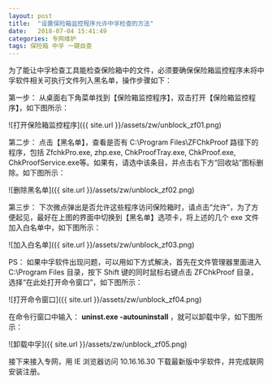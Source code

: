 ```yaml
---
layout: post
title:  "设置保险箱监控程序允许中孚检查的方法"
date:   2018-07-04 15:41:49
categories: 专网维护
tags: 保险箱 中孚 一键自查
---
```


为了能让中孚检查工具能检查保险箱中的文件，必须要确保保险箱监控程序未将中孚软件相关可执行文件列入黑名单，操作步骤如下：

第一步： 从桌面右下角菜单找到【保险箱监控程序】，双击打开【保险箱监控程序】，如下图所示：

![打开保险箱监控程序]({{ site.url }}/assets/zw/unblock_zf01.png)

第二步： 点击【黑名单】，查看是否有 C:\Program Files\ZFChkProof 路径下的程序，包括 ZfchkPro.exe, zhp.exe, ChkProofTray.exe, ChkProof.exe, ChkProofService.exe等。如果有，请选中该条目，并点击右下方“回收站”图标删除。如下图所示：

![删除黑名单]({{ site.url }}/assets/zw/unblock_zf02.png)

第三步： 下次微点弹出是否允许这些程序访问保险箱时，请点击“允许”，为了方便起见，最好在上图的界面中切换到【黑名单】选项卡，将上述的几个 exe 文件加入白名单中，如下图所示：

![加入白名单]({{ site.url }}/assets/zw/unblock_zf03.png)

PS： 如果中孚软件出现问题，可以用如下方式解决，首先在文件管理器里面进入 C:\Program Files 目录，按下 Shift 键的同时鼠标右键点击 ZFChkProof 目录，选择“在此处打开命令窗口”，如下图所示：

![打开命令窗口]({{ site.url }}/assets/zw/unblock_zf04.png)

在命令行窗口中输入： **uninst.exe -autouninstall** ，就可以卸载中孚，如下图所示：

![卸载中孚]({{ site.url }}/assets/zw/unblock_zf05.png)

接下来接入专网，用 IE 浏览器访问 10.16.16.30 下载最新版中孚软件，并完成联网安装注册。
